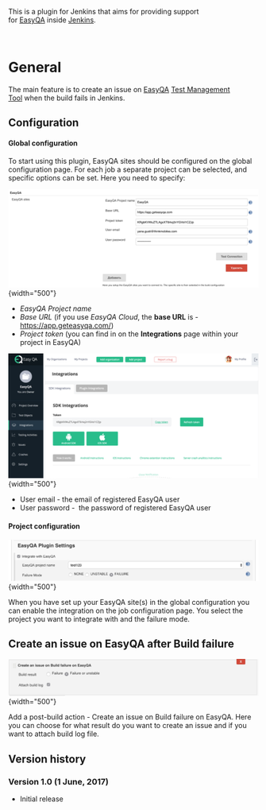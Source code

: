 This is a plugin for Jenkins that aims for providing support
for [EasyQA](https://geteasyqa.com/) inside [Jenkins](http://jenkins-ci.org/). 

  
 

# General

The main feature is to create an issue on
[EasyQA](https://geteasyqa.com/features/catch-crashes/) [Test Management
Tool](https://geteasyqa.com/how-to/what-is-easyqa/) when the build fails
in Jenkins.  

## Configuration

#### Global configuration

To start using this plugin, EasyQA sites should be configured on the
global configuration page. For each job a separate project can be
selected, and specific options can be set. Here you need to specify:

![](docs/images/Screen_Shot_2017-06-01_at_14.11.01.png){width="500"}

-   *EasyQA Project name*
-   *Base URL* (if you use *EasyQA Cloud*, the **base URL** is -
    <https://app.geteasyqa.com/>)
-   *Project token* (you can find in on the **Integrations** page within
    your project in EasyQA)

![](docs/images/Screen_Shot_2017-06-01_at_14.12.29.png){width="500"}  

-   User email - the email of registered EasyQA user
-   User password -  the password of registered EasyQA user

#### Project configuration

![](docs/images/image2017-6-1_14:18:35.png){width="500"}

When you have set up your EasyQA site(s) in the global configuration you
can enable the integration on the job configuration page. You select the
project you want to integrate with and the failure mode.

## Create an issue on EasyQA after Build failure

![](docs/images/image2017-6-1_14:22:58.png){width="500"}

Add a post-build action - Create an issue on Build failure on EasyQA.
Here you can choose for what result do you want to create an issue and
if you want to attach build log file.

## Version history

### Version 1.0 (1 June, 2017)

-   Initial release
